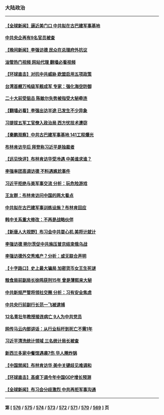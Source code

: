 ### 大陆政治
---
#### [【全球新闻】逼近美门口 中共拟在古巴建军事基地](../../pages/ncid277/n14020188.md?06212045) 
#### [中共央企再有9名官员被查](../../pages/ncid277/n14020277.md?06212045) 
#### [【晚间新闻】李强访德 民众在总理府外抗议](../../pages/ncid277/n14020187.md?06212045) 
#### [油管热门视频 网站代理 翻墙必看视频](http://138.2.39.72:81/youtube.html?epic-marker?06212045)
#### [【环球直击】对抗中共威胁 欧盟启用五项政策](../../pages/ncid277/n14019784.md?06212045) 
#### [台湾首艘万吨级军舰成军 专家：强化海空防御](../../pages/ncid277/n14019611.md?06212045) 
#### [二十大前受狙击 陈敏尔失势被指受大秘牵连](../../pages/ncid277/n14020038.md?06212045) 
#### [【翻墙必看】李强出访半途 已发生不少异象](../../pages/ncid277/n14019964.md?06212045) 
#### [习提拔五军工官僚入政治局 西方忧技术遭窃](../../pages/ncid277/n14019205.md?06212045) 
#### [【秦鹏观察】中共古巴建军事基地 141工程爆光](../../pages/ncid277/n14019876.md?06212045) 
#### [布林肯访华后 拜登称习近平是独裁者](../../pages/ncid277/n14019940.md?06212045) 
#### [【远见快评】布林肯访华受冷遇 中美谁求谁？](../../pages/ncid277/n14019836.md?06212045) 
#### [李强率团高调访德 不料遇尴尬事件](../../pages/ncid277/n14019852.md?06212045) 
#### [习近平拒绝与美军事交流 分析：玩危险游戏](../../pages/ncid277/n14019709.md?06212045) 
#### [王友群：布林肯访问中国的两大看点](../../pages/ncid277/n14019817.md?06212045) 
#### [中共拟在古巴建军事训练设施？布林肯回应](../../pages/ncid277/n14019773.md?06212045) 
#### [韩中关系重大修改：不再是战略伙伴](../../pages/ncid277/n14019716.md?06212045) 
#### [【新唐人大视野】布习会中共耍心机 美将计就计](../../pages/ncid277/n14019749.md?06212045) 
#### [李强访德 朔尔茨促中共施压普京结束俄乌战](../../pages/ncid277/n14019714.md?06212045) 
#### [李强访德外交秀难产？分析：或无联合声明](../../pages/ncid277/n14019652.md?06212045) 
#### [【十字路口】史上最大骗局 加密货币女王生死谜](../../pages/ncid277/n14019612.md?06212045) 
#### [粮食局前副局长徐鸣获刑15年 曾是薄熙来大秘](../../pages/ncid277/n14019563.md?06212045) 
#### [中共新规严管将领社交圈 分析：习有安全焦虑](../../pages/ncid277/n14019420.md?06212045) 
#### [中共央行前副行长范一飞被逮捕](../../pages/ncid277/n14019521.md?06212045) 
#### [12名青壮年教授接连病亡 9人为中共党员](../../pages/ncid277/n14019473.md?06212045) 
#### [网传马云内部讲话：从行业标杆到死亡不需1年](../../pages/ncid277/n14019448.md?06212045) 
#### [习近平清洗统计领域 三名统计局长被查](../../pages/ncid277/n14019453.md?06212045) 
#### [新西兰多家中餐馆遇袭7伤 华人圈炸锅](../../pages/ncid277/n14019509.md?06212045) 
#### [【中国禁闻】布林肯访华 美中关键歧见难调和](../../pages/ncid277/n14019181.md?06212045) 
#### [【环球直击】高盛下调今年中国GDP增长预测](../../pages/ncid277/n14019191.md?06212045) 
#### [【全球新闻】布习会分歧激烈 中共再拒军事沟通](../../pages/ncid277/n14019470.md?06212045) 

---
#### 第 [ [576](./576.md?06212045) / [575](./575.md?06212045) / [574](./574.md?06212045) / [573](./573.md?06212045) / [572](./572.md?06212045) / [571](./571.md?06212045) / [570](./570.md?06212045) / [569](./569.md?06212045) ] 页
